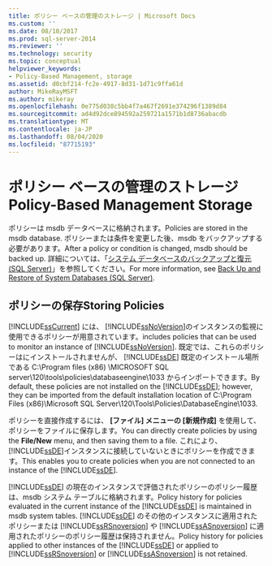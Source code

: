 ```yaml
---
title: ポリシー ベースの管理のストレージ | Microsoft Docs
ms.custom: ''
ms.date: 08/10/2017
ms.prod: sql-server-2014
ms.reviewer: ''
ms.technology: security
ms.topic: conceptual
helpviewer_keywords:
- Policy-Based Management, storage
ms.assetid: d0cbf214-fc2e-4917-8d31-1d71c9ffa61d
author: MikeRayMSFT
ms.author: mikeray
ms.openlocfilehash: 0e775d038c5bb4f7a467f2691e374296f1389d84
ms.sourcegitcommit: ad4d92dce894592a259721a1571b1d8736abacdb
ms.translationtype: MT
ms.contentlocale: ja-JP
ms.lasthandoff: 08/04/2020
ms.locfileid: "87715193"
---
```

# <a name="policy-based-management-storage"></a><span data-ttu-id="befa3-102">ポリシー ベースの管理のストレージ</span><span class="sxs-lookup"><span data-stu-id="befa3-102">Policy-Based Management Storage</span></span>
  <span data-ttu-id="befa3-103">ポリシーは msdb データベースに格納されます。</span><span class="sxs-lookup"><span data-stu-id="befa3-103">Policies are stored in the msdb database.</span></span> <span data-ttu-id="befa3-104">ポリシーまたは条件を変更した後、msdb をバックアップする必要があります。</span><span class="sxs-lookup"><span data-stu-id="befa3-104">After a policy or condition is changed, msdb should be backed up.</span></span> <span data-ttu-id="befa3-105">詳細については、「[システム データベースのバックアップと復元 &#40;SQL Server&#41;](../backup-restore/back-up-and-restore-of-system-databases-sql-server.md)」を参照してください。</span><span class="sxs-lookup"><span data-stu-id="befa3-105">For more information, see [Back Up and Restore of System Databases &#40;SQL Server&#41;](../backup-restore/back-up-and-restore-of-system-databases-sql-server.md).</span></span>  
  
## <a name="storing-policies"></a><span data-ttu-id="befa3-106">ポリシーの保存</span><span class="sxs-lookup"><span data-stu-id="befa3-106">Storing Policies</span></span>  
 [!INCLUDE[ssCurrent](../../includes/sscurrent-md.md)] <span data-ttu-id="befa3-107">には、 [!INCLUDE[ssNoVersion](../../includes/ssnoversion-md.md)]のインスタンスの監視に使用できるポリシーが用意されています。</span><span class="sxs-lookup"><span data-stu-id="befa3-107">includes policies that can be used to monitor an instance of [!INCLUDE[ssNoVersion](../../includes/ssnoversion-md.md)].</span></span> <span data-ttu-id="befa3-108">既定では、これらのポリシーはにインストールされませんが、 [!INCLUDE[ssDE](../../includes/ssde-md.md)] 既定のインストール場所である C:\Program files (x86) \MICROSOFT SQL server\120\tools\policies\databaseengine\1033 からインポートできます。</span><span class="sxs-lookup"><span data-stu-id="befa3-108">By default, these policies are not installed on the [!INCLUDE[ssDE](../../includes/ssde-md.md)]; however, they can be imported from the default installation location of C:\Program Files (x86)\Microsoft SQL Server\120\Tools\Policies\DatabaseEngine\1033.</span></span>  
  
 <span data-ttu-id="befa3-109">ポリシーを直接作成するには、 **[ファイル] メニューの [新規作成]** を使用して、ポリシーをファイルに保存します。</span><span class="sxs-lookup"><span data-stu-id="befa3-109">You can directly create policies by using the **File/New** menu, and then saving them to a file.</span></span> <span data-ttu-id="befa3-110">これにより、 [!INCLUDE[ssDE](../../includes/ssde-md.md)]インスタンスに接続していないときにポリシーを作成できます。</span><span class="sxs-lookup"><span data-stu-id="befa3-110">This enables you to create policies when you are not connected to an instance of the [!INCLUDE[ssDE](../../includes/ssde-md.md)].</span></span>  
  
 <span data-ttu-id="befa3-111">[!INCLUDE[ssDE](../../includes/ssde-md.md)] の現在のインスタンスで評価されたポリシーのポリシー履歴は、msdb システム テーブルに格納されます。</span><span class="sxs-lookup"><span data-stu-id="befa3-111">Policy history for policies evaluated in the current instance of the [!INCLUDE[ssDE](../../includes/ssde-md.md)] is maintained in msdb system tables.</span></span> <span data-ttu-id="befa3-112">[!INCLUDE[ssDE](../../includes/ssde-md.md)] のその他のインスタンスに適用されたポリシーまたは [!INCLUDE[ssRSnoversion](../../includes/ssrsnoversion-md.md)] や [!INCLUDE[ssASnoversion](../../includes/ssasnoversion-md.md)] に適用されたポリシーのポリシー履歴は保持されません。</span><span class="sxs-lookup"><span data-stu-id="befa3-112">Policy history for policies applied to other instances of the [!INCLUDE[ssDE](../../includes/ssde-md.md)] or applied to [!INCLUDE[ssRSnoversion](../../includes/ssrsnoversion-md.md)] or [!INCLUDE[ssASnoversion](../../includes/ssasnoversion-md.md)] is not retained.</span></span>  
  
  
